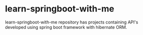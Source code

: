 # learn-springboot-with-me
learn-springboot-with-me repository has projects containing API's developed using spring boot framework with hibernate ORM.

